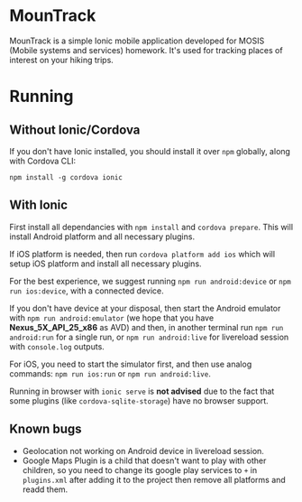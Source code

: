 # MounTrack

MounTrack is a simple Ionic mobile application developed for MOSIS (Mobile systems and services) homework.
It's used for tracking places of interest on your hiking trips.

# Running

## Without Ionic/Cordova

If you don't have Ionic installed, you should install it over `npm` globally, along with Cordova CLI:

`npm install -g cordova ionic`

## With Ionic

First install all dependancies with `npm install` and `cordova prepare`.
This will install Android platform and all necessary plugins.

If iOS platform is needed, then run `cordova platform add ios` which will setup iOS platform and install all necessary plugins.

For the best experience, we suggest running `npm run android:device` or `npm run ios:device`, with a connected device.

If you don't have device at your disposal, then start the Android emulator with `npm run android:emulator` (we hope that you have **Nexus_5X_API_25_x86** as AVD) and then, in another terminal run `npm run android:run` for a single run, or `npm run android:live` for livereload session with `console.log` outputs.

For iOS, you need to start the simulator first, and then use analog commands: `npm run ios:run` or `npm run android:live`.

Running in browser with `ionic serve` is **not advised** due to the fact that some plugins (like `cordova-sqlite-storage`) have no browser support.

## Known bugs

+ Geolocation not working on Android device in livereload session.
+ Google Maps Plugin is a child that doesn't want to play with other children, so you need to change its google play services to `+` in `plugins.xml` after adding it to the project then remove all platforms and readd them.
